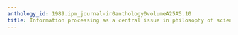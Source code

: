 ```yaml
---
anthology_id: 1989.ipm_journal-ir0anthology0volumeA25A5.10
title: Information processing as a central issue in philosophy of science
---
```

